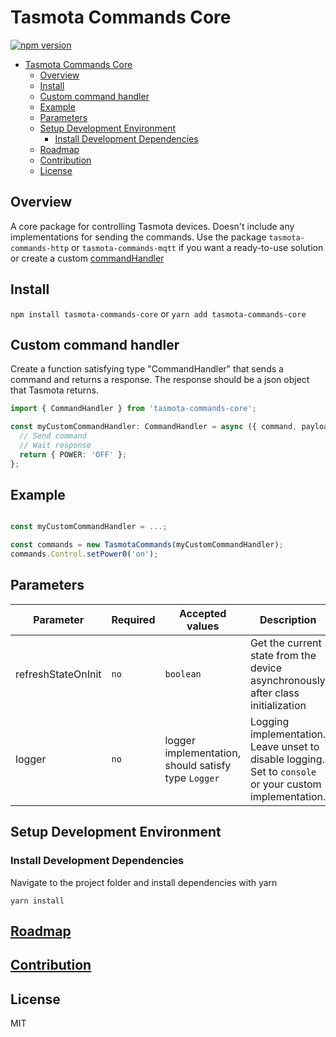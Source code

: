 # Tasmota Commands Core

[![npm version](https://badge.fury.io/js/tasmota-commands-core.svg)](https://www.npmjs.com/package/tasmota-commands-core)

- [Tasmota Commands Core](#tasmota-commands-core)
  - [Overview](#overview)
  - [Install](#install)
  - [Custom command handler](#custom-command-handler)
  - [Example](#example)
  - [Parameters](#parameters)
  - [Setup Development Environment](#setup-development-environment)
    - [Install Development Dependencies](#install-development-dependencies)
  - [Roadmap](#roadmap)
  - [Contribution](#contribution)
  - [License](#license)

## Overview

A core package for controlling Tasmota devices. Doesn't include any implementations for sending the commands. Use the package `tasmota-commands-http` or `tasmota-commands-mqtt` if you want a ready-to-use solution or create a custom [commandHandler](#custom-command-handler)

## Install

`npm install tasmota-commands-core` or `yarn add tasmota-commands-core`

## Custom command handler

Create a function satisfying type "CommandHandler" that sends a command and returns a response. The response should be a json object that Tasmota returns.

```typescript
import { CommandHandler } from 'tasmota-commands-core';

const myCustomCommandHandler: CommandHandler = async ({ command, payload, logger }) => {
  // Send command
  // Wait response
  return { POWER: 'OFF' };
};
```

## Example

```javascript

const myCustomCommandHandler = ...;

const commands = new TasmotaCommands(myCustomCommandHandler);
commands.Control.setPower0('on');
```

## Parameters

| Parameter          | Required | Accepted values                                     | Description                                                                                             |
| ------------------ | -------- | --------------------------------------------------- | ------------------------------------------------------------------------------------------------------- |
| refreshStateOnInit | `no`     | `boolean`                                           | Get the current state from the device asynchronously after class initialization                         |
| logger             | `no`     | logger implementation, should satisfy type `Logger` | Logging implementation. Leave unset to disable logging. Set to `console` or your custom implementation. |

## Setup Development Environment

### Install Development Dependencies

Navigate to the project folder and install dependencies with yarn

```
yarn install
```

## [Roadmap](../../README.md#roadmap)

## [Contribution](../../README.md#contribution)

## License

MIT
